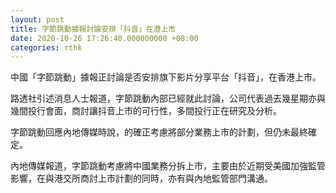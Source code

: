 ```yaml
---
layout: post
title: 字節跳動據報討論安排「抖音」在港上市
date: 2020-10-26 17:26:40.000000000 +08:00
categories: rthk
---
```


中國「字節跳動」據報正討論是否安排旗下影片分享平台「抖音」，在香港上市。

路透社引述消息人士報道，字節跳動內部已經就此討論，公司代表過去幾星期亦與幾間投行會面，商討讓抖音上市的可行性，多間投行正在研究及分析。

字節跳動回應內地傳媒時說，的確正考慮將部分業務上市的計劃，但仍未最終確定。

內地傳媒報道，字節跳動考慮將中國業務分拆上市，主要由於近期受美國加強監管影響，在與港交所商討上市計劃的同時，亦有與內地監管部門溝通。
